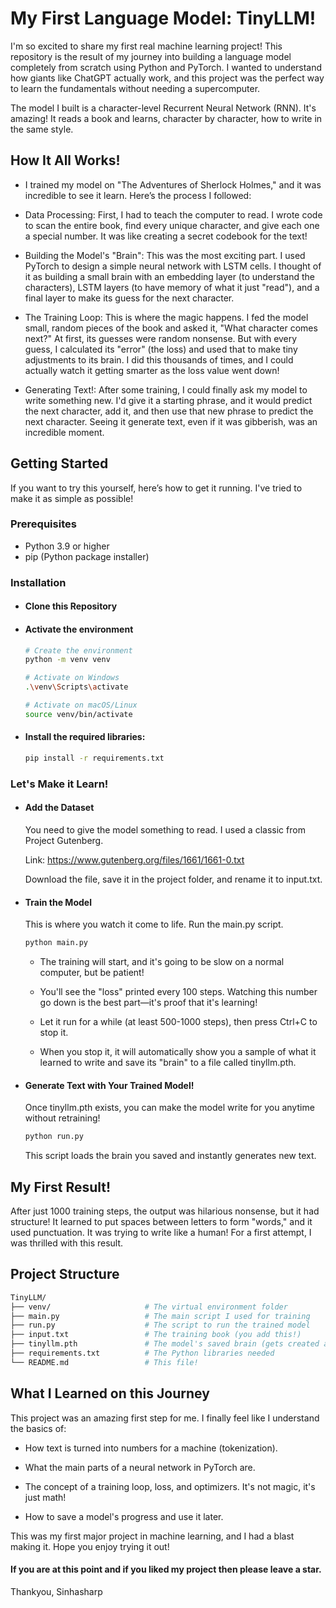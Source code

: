 # My First Language Model: TinyLLM!

I'm so excited to share my first real machine learning project! This repository is the result of my journey into building a language model completely from scratch using Python and PyTorch. I wanted to understand how giants like ChatGPT actually work, and this project was the perfect way to learn the fundamentals without needing a supercomputer.

The model I built is a character-level Recurrent Neural Network (RNN). It's amazing! It reads a book and learns, character by character, how to write in the same style.

## How It All Works!
* I trained my model on "The Adventures of Sherlock Holmes," and it was incredible to see it learn. Here’s the process I followed:

* Data Processing: First, I had to teach the computer to read. I wrote code to scan the entire book, find every unique character, and give each one a special number. It was like creating a secret codebook for the text!

* Building the Model's "Brain": This was the most exciting part. I used PyTorch to design a simple neural network with LSTM cells. I thought of it as building a small brain with an embedding layer (to understand the characters), LSTM layers (to have memory of what it just "read"), and a final layer to make its guess for the next character.

* The Training Loop: This is where the magic happens. I fed the model small, random pieces of the book and asked it, "What character comes next?" At first, its guesses were random nonsense. But with every guess, I calculated its "error" (the loss) and used that to make tiny adjustments to its brain. I did this thousands of times, and I could actually watch it getting smarter as the loss value went down!

* Generating Text!: After some training, I could finally ask my model to write something new. I'd give it a starting phrase, and it would predict the next character, add it, and then use that new phrase to predict the next character. Seeing it generate text, even if it was gibberish, was an incredible moment.

## Getting Started

If you want to try this yourself, here’s how to get it running. I've tried to make it as simple as possible!

### Prerequisites

* Python 3.9 or higher
* pip (Python package installer)

### Installation

* #### Clone this Repository
  
* #### Activate the environment
  ```bash
  # Create the environment
  python -m venv venv

  # Activate on Windows
  .\venv\Scripts\activate

  # Activate on macOS/Linux
  source venv/bin/activate
  ```
  
* #### Install the required libraries:
  ```bash
  pip install -r requirements.txt
  ```

### Let's Make it Learn!
  * #### Add the Dataset
    You need to give the model something to read. I used a classic from Project Gutenberg.

    Link: https://www.gutenberg.org/files/1661/1661-0.txt

    Download the file, save it in the project folder, and rename it to input.txt.

  * #### Train the Model
    This is where you watch it come to life. Run the main.py script.
    ```bash
    python main.py
    ```

      * The training will start, and it's going to be slow on a normal computer, but be patient!

      * You'll see the "loss" printed every 100 steps. Watching this number go down is the best part—it's proof that it's learning!

      * Let it run for a while (at least 500-1000 steps), then press Ctrl+C to stop it.

      * When you stop it, it will automatically show you a sample of what it learned to write and save its "brain" to a file called tinyllm.pth.

  * #### Generate Text with Your Trained Model!
      Once tinyllm.pth exists, you can make the model write for you anytime without retraining!
      ```bash
      python run.py
      ```
      This script loads the brain you saved and instantly generates new text.

## My First Result!

After just 1000 training steps, the output was hilarious nonsense, but it had structure! It learned to put spaces between letters to form "words," and it used punctuation. It was trying to write like a human! For a first attempt, I was thrilled with this result.

## Project Structure

```bash
TinyLLM/
├── venv/                     # The virtual environment folder
├── main.py                   # The main script I used for training
├── run.py                    # The script to run the trained model
├── input.txt                 # The training book (you add this!)
├── tinyllm.pth               # The model's saved brain (gets created after training)
├── requirements.txt          # The Python libraries needed
└── README.md                 # This file!
```

## What I Learned on this Journey
This project was an amazing first step for me. I finally feel like I understand the basics of:

  * How text is turned into numbers for a machine (tokenization).

  * What the main parts of a neural network in PyTorch are.

  * The concept of a training loop, loss, and optimizers. It's not magic, it's just math!

  * How to save a model's progress and use it later.

This was my first major project in machine learning, and I had a blast making it. Hope you enjoy trying it out!

#### If you are at this point and if you liked my project then please leave a star.
Thankyou,
Sinhasharp
